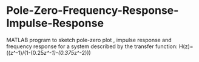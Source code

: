 # Pole-Zero-Frequency-Response-Impulse-Response
MATLAB program to sketch pole-zero plot , impulse response and frequency response for a system described by the transfer function: H(z)= ((z^-1)/(1-(0.25*z^-1)-(0.375*z^-2)))
